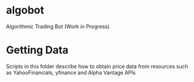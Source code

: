 # algobot
Algorithmic Trading Bot (Work in Progress)
# Getting Data
Scripts in this folder describe how to obtain price data from resources such as YahooFinancials, yfinance and Alpha Vantage APIs
